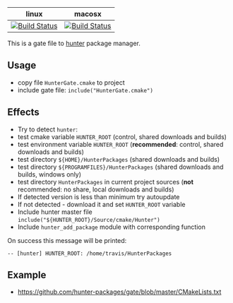 | linux                                     | macosx                                    |
|-------------------------------------------|-------------------------------------------|
| [![Build Status][link_master]][link_gate] | [![Build Status][link_macosx]][link_gate] |


[link_master]: https://travis-ci.org/hunter-packages/gate.png?branch=master
[link_macosx]: https://travis-ci.org/hunter-packages/gate.png?branch=travis.macosx
[link_gate]: https://travis-ci.org/hunter-packages/gate

This is a gate file to [hunter](https://github.com/ruslo/hunter) package manager.

## Usage

* copy file `HunterGate.cmake` to project
* include gate file: `include("HunterGate.cmake")`

## Effects
* Try to detect `hunter`:
 * test cmake variable `HUNTER_ROOT` (control, shared downloads and builds)
 * test environment variable `HUNTER_ROOT` (**recommended**: control, shared downloads and builds)
 * test directory `${HOME}/HunterPackages` (shared downloads and builds)
 * test directory `${PROGRAMFILES}/HunterPackages` (shared downloads and builds, windows only)
 * test directory `HunterPackages` in current project sources (**not** recommended: no share, local downloads and builds)
* If detected version is less than minimum try autoupdate
* If not detected - download it and set `HUNTER_ROOT` variable
* Include hunter master file `include("${HUNTER_ROOT}/Source/cmake/Hunter")`
* Include `hunter_add_package` module with corresponding function

On success this message will be printed:
```
-- [hunter] HUNTER_ROOT: /home/travis/HunterPackages
```

## Example
* https://github.com/hunter-packages/gate/blob/master/CMakeLists.txt
